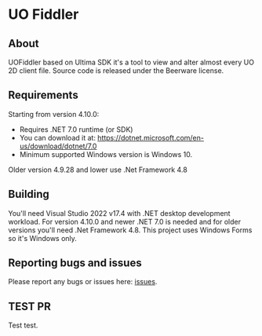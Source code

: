# UO Fiddler

## About

UOFiddler based on Ultima SDK it's a tool to view and alter almost every UO 2D client file. Source code is released under the Beerware license.

## Requirements

Starting from version 4.10.0:

- Requires .NET 7.0 runtime (or SDK)
- You can download it at: <https://dotnet.microsoft.com/en-us/download/dotnet/7.0>
- Minimum supported Windows version is Windows 10.

Older version 4.9.28 and lower use .Net Framework 4.8

## Building

You'll need Visual Studio 2022 v17.4 with .NET desktop development workload. For version 4.10.0 and newer .NET 7.0 is needed and for older versions you'll need .Net Framework 4.8. This project uses Windows Forms so it's Windows only.

## Reporting bugs and issues

Please report any bugs or issues here: [issues](https://github.com/polserver/UOFiddler/issues).

## TEST PR

Test test.
